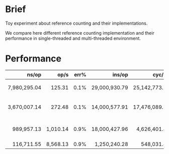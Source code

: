 # Brief

Toy experiment about reference counting and their implementations.

We compare here different reference counting implementation and their performance in single-threaded and  multi-threaded environment.


# Performance

|               ns/op |                op/s |    err% |          ins/op |          cyc/op |    IPC |         bra/op |   miss% |     total | benchmark
|--------------------:|--------------------:|--------:|----------------:|----------------:|-------:|---------------:|--------:|----------:|:----------
|        7,980,295.04 |              125.31 |    0.1% |   29,000,930.79 |   25,142,773.79 |  1.153 |   8,000,224.38 |    0.0% |      1.88 | `Copy atomic std shared_ptr`
|        3,670,007.14 |              272.48 |    0.1% |   14,000,577.91 |   17,476,089.57 |  0.801 |   3,000,121.78 |    0.0% |      0.88 | `Copy atomic boost shared_ptr`
|          989,957.13 |            1,010.14 |    0.9% |   18,000,427.96 |    4,626,401.45 |  3.891 |   3,000,089.39 |    0.0% |      0.27 | `Copy non-atomic boost shared_ptr`
|          116,711.55 |            8,568.13 |    0.9% |    1,250,240.28 |      548,031.44 |  2.281 |     250,050.18 |    0.0% |      0.15 | `raw ptr`


